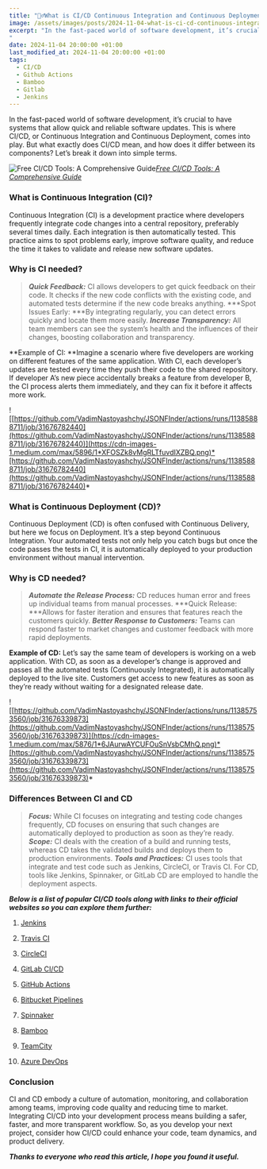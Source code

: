 ```yaml
---
title: "💁‍♂️What is CI/CD Continuous Integration and Continuous Deployment?"
image: /assets/images/posts/2024-11-04-what-is-ci-cd-continuous-integration-and-continuous-deployment/0_OnzP_7IgfjwFIHwN.webp
excerpt: "In the fast-paced world of software development, it’s crucial to have systems that allow quick and reliable software updates. This is where CI/CD, or Continuous Integration and Continuous Deployment, comes into play. But what exactly does CI/CD mean, and how does it differ between its components? Let’s break it down into simple terms...
"
date: 2024-11-04 20:00:00 +01:00
last_modified_at: 2024-11-04 20:00:00 +01:00
tags:
  - CI/CD
  - Github Actions
  - Bamboo
  - Gitlab
  - Jenkins
---
```


In the fast-paced world of software development, it’s crucial to have systems that allow quick and reliable software updates. This is where CI/CD, or Continuous Integration and Continuous Deployment, comes into play. But what exactly does CI/CD mean, and how does it differ between its components? Let’s break it down into simple terms.

![[Free CI/CD Tools: A Comprehensive Guide](https://www.google.com/url?sa=i&url=https%3A%2F%2Fapidog.com%2Fblog%2Ffree-ci-cd-tools-a-comprehensive-guide%2F&psig=AOvVaw0n_Q4Q7Pv9thl1peCEX7ia&ust=1729055551712000&source=images&cd=vfe&opi=89978449&ved=0CBcQjhxqFwoTCPj5koTQj4kDFQAAAAAdAAAAABAE)](https://cdn-images-1.medium.com/max/2400/0*OnzP_7IgfjwFIHwN.png)*[Free CI/CD Tools: A Comprehensive Guide](https://www.google.com/url?sa=i&url=https%3A%2F%2Fapidog.com%2Fblog%2Ffree-ci-cd-tools-a-comprehensive-guide%2F&psig=AOvVaw0n_Q4Q7Pv9thl1peCEX7ia&ust=1729055551712000&source=images&cd=vfe&opi=89978449&ved=0CBcQjhxqFwoTCPj5koTQj4kDFQAAAAAdAAAAABAE)*

### What is Continuous Integration (CI)?

Continuous Integration (CI) is a development practice where developers frequently integrate code changes into a central repository, preferably several times daily. Each integration is then automatically tested. This practice aims to spot problems early, improve software quality, and reduce the time it takes to validate and release new software updates.

### Why is CI needed?
> ***Quick Feedback:*** CI allows developers to get quick feedback on their code. It checks if the new code conflicts with the existing code, and automated tests determine if the new code breaks anything.
***Spot Issues Early: ***By integrating regularly, you can detect errors quickly and locate them more easily.
***Increase Transparency:*** All team members can see the system’s health and the influences of their changes, boosting collaboration and transparency.

**Example of CI:
**Imagine a scenario where five developers are working on different features of the same application. With CI, each developer’s updates are tested every time they push their code to the shared repository. If developer A’s new piece accidentally breaks a feature from developer B, the CI process alerts them immediately, and they can fix it before it affects more work.

![[https://github.com/VadimNastoyashchy/JSONFInder/actions/runs/11385888711/job/31676782440](https://github.com/VadimNastoyashchy/JSONFInder/actions/runs/11385888711/job/31676782440)](https://cdn-images-1.medium.com/max/5896/1*XFOSZk8vMgRLTfuvdIXZBQ.png)*[https://github.com/VadimNastoyashchy/JSONFInder/actions/runs/11385888711/job/31676782440](https://github.com/VadimNastoyashchy/JSONFInder/actions/runs/11385888711/job/31676782440)*

### What is Continuous Deployment (CD)?

Continuous Deployment (CD) is often confused with Continuous Delivery, but here we focus on Deployment. It’s a step beyond Continuous Integration. Your automated tests not only help you catch bugs but once the code passes the tests in CI, it is automatically deployed to your production environment without manual intervention.

### Why is CD needed?
> ***Automate the Release Process:*** CD reduces human error and frees up individual teams from manual processes.
***Quick Release: ***Allows for faster iteration and ensures that features reach the customers quickly.
***Better Response to Customers:*** Teams can respond faster to market changes and customer feedback with more rapid deployments.

**Example of CD:**
Let’s say the same team of developers is working on a web application. With CD, as soon as a developer’s change is approved and passes all the automated tests (Continuously Integrated), it is automatically deployed to the live site. Customers get access to new features as soon as they’re ready without waiting for a designated release date.

![[https://github.com/VadimNastoyashchy/JSONFInder/actions/runs/11385753560/job/31676339873](https://github.com/VadimNastoyashchy/JSONFInder/actions/runs/11385753560/job/31676339873)](https://cdn-images-1.medium.com/max/5876/1*6JAurwAYCUFOuSnVsbCMhQ.png)*[https://github.com/VadimNastoyashchy/JSONFInder/actions/runs/11385753560/job/31676339873](https://github.com/VadimNastoyashchy/JSONFInder/actions/runs/11385753560/job/31676339873)*

### Differences Between CI and CD
> ***Focus:*** While CI focuses on integrating and testing code changes frequently, CD focuses on ensuring that such changes are automatically deployed to production as soon as they’re ready.
***Scope:*** CI deals with the creation of a build and running tests, whereas CD takes the validated builds and deploys them to production environments.
***Tools and Practices:*** CI uses tools that integrate and test code such as Jenkins, CircleCI, or Travis CI. For CD, tools like Jenkins, Spinnaker, or GitLab CD are employed to handle the deployment aspects.

***Below is a list of popular CI/CD tools along with links to their official websites so you can explore them further:***

1. [Jenkins](https://www.jenkins.io/)

2. [Travis CI](https://www.travis-ci.com/)

3. [CircleCI](https://circleci.com/)

4. [GitLab CI/CD](https://about.gitlab.com/stages-devops-lifecycle/continuous-integration/)

5. [GitHub Actions](https://github.com/features/actions)

6. [Bitbucket Pipelines](https://bitbucket.org/product/features/pipelines)

7. [Spinnaker](https://spinnaker.io/)

8. [Bamboo](https://www.atlassian.com/software/bamboo)

9. [TeamCity](https://www.jetbrains.com/teamcity/)

10. [Azure DevOps](https://azure.microsoft.com/en-us/services/devops/)

### Conclusion

CI and CD embody a culture of automation, monitoring, and collaboration among teams, improving code quality and reducing time to market. Integrating CI/CD into your development process means building a safer, faster, and more transparent workflow. So, as you develop your next project, consider how CI/CD could enhance your code, team dynamics, and product delivery.

***Thanks to everyone who read this article, I hope you found it useful.***
